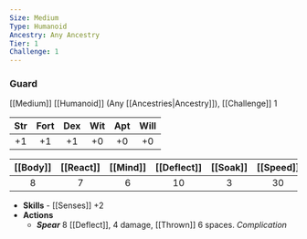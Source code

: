 ```yaml
---
Size: Medium
Type: Humanoid
Ancestry: Any Ancestry
Tier: 1
Challenge: 1
---
```


### Guard
[[Medium]] [[Humanoid]] (Any [[Ancestries|Ancestry]]), [[Challenge]] 1

| Str | Fort | Dex | Wit | Apt | Will |
|:--:|:--:|:--:|:--:|:--:|:--:|
|+1|+1|+1|+0|+0|+0|

| [[Body]] | [[React]] | [[Mind]] | [[Deflect]] | [[Soak]] |[[Speed]] | [[HP]] |
|:--:|:--:|:--:|:--:|:--:|:--:|:--:|
|8|7|6|10|3|30|6|

- **Skills** - [[Senses]] +2
- **Actions**
	- ***Spear*** 8 [[Deflect]], 4 damage, [[Thrown]]  6 spaces.  _Complication_